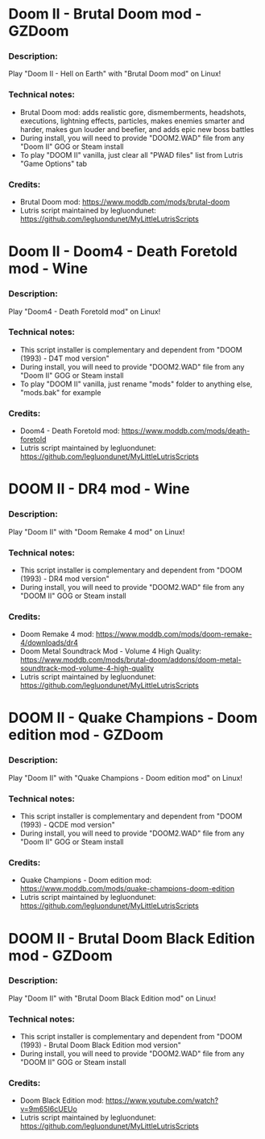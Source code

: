 # Doom II - Brutal Doom mod - GZDoom
### Description:
Play "Doom II - Hell on Earth" with "Brutal Doom mod" on Linux!
### Technical notes:
- Brutal Doom mod:  adds realistic gore, dismemberments, headshots, executions, lightning effects, particles, makes enemies smarter and harder, makes gun louder and beefier, and adds epic new boss battles
- During install, you will need to provide "DOOM2.WAD" file from any "Doom II" GOG or Steam install
- To play "DOOM II" vanilla, just clear all "PWAD files" list from Lutris "Game Options" tab
### Credits:
- Brutal Doom mod: https://www.moddb.com/mods/brutal-doom
- Lutris script maintained by legluondunet: https://github.com/legluondunet/MyLittleLutrisScripts


# Doom II - Doom4 - Death Foretold mod - Wine
### Description:
Play "Doom4 - Death Foretold mod" on Linux!
### Technical notes:
- This script installer is complementary and dependent from "DOOM (1993) - D4T mod version"
- During install, you will need to provide "DOOM2.WAD" file from any "Doom II" GOG or Steam install
- To play "DOOM II" vanilla, just rename "mods" folder to anything else, "mods.bak" for example
### Credits:
- Doom4 - Death Foretold mod: https://www.moddb.com/mods/death-foretold
- Lutris script maintained by legluondunet: https://github.com/legluondunet/MyLittleLutrisScripts


# DOOM II - DR4 mod - Wine
### Description:
Play "Doom II" with "Doom Remake 4 mod" on Linux!
### Technical notes:
- This script installer is complementary and dependent from "DOOM (1993) - DR4 mod version"
- During install, you will need to provide "DOOM2.WAD" file from any "DOOM II" GOG or Steam install
### Credits:
- Doom Remake 4 mod: https://www.moddb.com/mods/doom-remake-4/downloads/dr4
- Doom Metal Soundtrack Mod - Volume 4 High Quality: https://www.moddb.com/mods/brutal-doom/addons/doom-metal-soundtrack-mod-volume-4-high-quality
- Lutris script maintained by legluondunet: https://github.com/legluondunet/MyLittleLutrisScripts


# DOOM II - Quake Champions - Doom edition mod - GZDoom
### Description:
Play "Doom II" with "Quake Champions - Doom edition mod"  on Linux!
### Technical notes:
- This script installer is complementary and dependent from "DOOM (1993) - QCDE mod version"
- During install, you will need to provide "DOOM2.WAD" file from any "Doom II" GOG or Steam install
### Credits:
- Quake Champions - Doom edition mod: https://www.moddb.com/mods/quake-champions-doom-edition
- Lutris script maintained by legluondunet: https://github.com/legluondunet/MyLittleLutrisScripts


# DOOM II - Brutal Doom Black Edition mod - GZDoom
### Description:
Play "Doom II" with "Brutal Doom Black Edition mod" on Linux!
### Technical notes:
- This script installer is complementary and dependent from "DOOM (1993) - Brutal Doom Black Edition mod version"
- During install, you will need to provide "DOOM2.WAD" file from any "DOOM II" GOG or Steam install
### Credits:
- Doom Black Edition mod: https://www.youtube.com/watch?v=9m65I6cUEUo
- Lutris script maintained by legluondunet: https://github.com/legluondunet/MyLittleLutrisScripts
